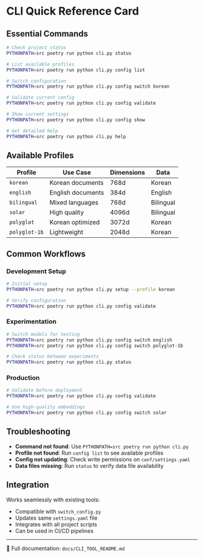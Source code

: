# CLI Quick Reference Card

## Essential Commands

```bash
# Check project status
PYTHONPATH=src poetry run python cli.py status

# List available profiles
PYTHONPATH=src poetry run python cli.py config list

# Switch configuration
PYTHONPATH=src poetry run python cli.py config switch korean

# Validate current config
PYTHONPATH=src poetry run python cli.py config validate

# Show current settings
PYTHONPATH=src poetry run python cli.py config show

# Get detailed help
PYTHONPATH=src poetry run python cli.py help
```

## Available Profiles

| Profile | Use Case | Dimensions | Data |
|---------|----------|------------|------|
| `korean` | Korean documents | 768d | Korean |
| `english` | English documents | 384d | English |
| `bilingual` | Mixed languages | 768d | Bilingual |
| `solar` | High quality | 4096d | Bilingual |
| `polyglot` | Korean optimized | 3072d | Korean |
| `polyglot-1b` | Lightweight | 2048d | Korean |

## Common Workflows

### Development Setup
```bash
# Initial setup
PYTHONPATH=src poetry run python cli.py setup --profile korean

# Verify configuration
PYTHONPATH=src poetry run python cli.py config validate
```

### Experimentation
```bash
# Switch models for testing
PYTHONPATH=src poetry run python cli.py config switch english
PYTHONPATH=src poetry run python cli.py config switch polyglot-1b

# Check status between experiments
PYTHONPATH=src poetry run python cli.py status
```

### Production
```bash
# Validate before deployment
PYTHONPATH=src poetry run python cli.py config validate

# Use high-quality embeddings
PYTHONPATH=src poetry run python cli.py config switch solar
```

## Troubleshooting

- **Command not found**: Use `PYTHONPATH=src poetry run python cli.py`
- **Profile not found**: Run `config list` to see available profiles
- **Config not updating**: Check write permissions on `conf/settings.yaml`
- **Data files missing**: Run `status` to verify data file availability

## Integration

Works seamlessly with existing tools:
- Compatible with `switch_config.py`
- Updates same `settings.yaml` file
- Integrates with all project scripts
- Can be used in CI/CD pipelines

---
📖 Full documentation: `docs/CLI_TOOL_README.md`